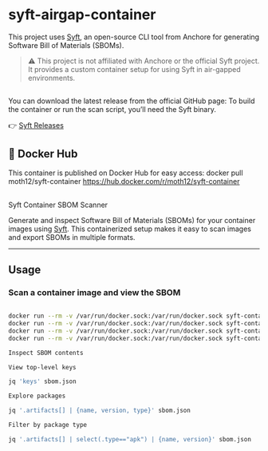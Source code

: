 # syft-airgap-container
This project uses [Syft](https://github.com/anchore/syft), an open-source CLI tool from Anchore for generating Software Bill of Materials (SBOMs).
> ⚠️ This project is not affiliated with Anchore or the official Syft project. It provides a custom container setup for using Syft in air-gapped environments.
>

## 
You can download the latest release from the official GitHub page:
To build the container or run the scan script, you’ll need the Syft binary.

👉 [Syft Releases](https://github.com/anchore/syft/releases)

##

## 🐳 Docker Hub

This container is published on Docker Hub for easy access:
docker pull moth12/syft-container
https://hub.docker.com/r/moth12/syft-container
##
Syft Container SBOM Scanner

Generate and inspect Software Bill of Materials (SBOMs) for your container images using [Syft](https://github.com/anchore/syft). This containerized setup makes it easy to scan images and export SBOMs in multiple formats.

---

## Usage

### Scan a container image and view the SBOM

```bash

docker run --rm -v /var/run/docker.sock:/var/run/docker.sock syft-container alpine:latest Export SBOMs in different formats
docker run --rm -v /var/run/docker.sock:/var/run/docker.sock syft-container alpine:latest -o json > sbom.json
docker run --rm -v /var/run/docker.sock:/var/run/docker.sock syft-container alpine:latest -o cyclonedx-json > sbom-cyclonedx.json
docker run --rm -v /var/run/docker.sock:/var/run/docker.sock syft-container alpine:latest -o spdx-json > sbom-spdx.json

Inspect SBOM contents

View top-level keys

jq 'keys' sbom.json

Explore packages

jq '.artifacts[] | {name, version, type}' sbom.json

Filter by package type

jq '.artifacts[] | select(.type=="apk") | {name, version}' sbom.json

